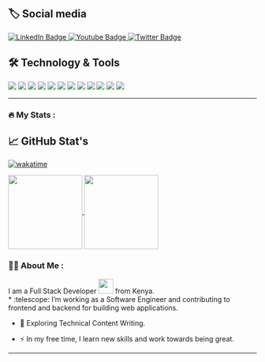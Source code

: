  ## 🏷️ Social media
  
 <div id="badges">
  <a href="https://www.linkedin.com/in/fidelis-waweru-97645b166">
    <img src="https://img.shields.io/badge/LinkedIn-blue?style=for-the-badge&logo=linkedin&logoColor=white" alt="LinkedIn Badge"/>
  </a>
  <a href="https://www.youtube.com/channel/UCrK0yxpGiucawvnHF_ETLgA">
    <img src="https://img.shields.io/badge/YouTube-red?style=for-the-badge&logo=youtube&logoColor=white" alt="Youtube Badge"/>
  </a>
  <a href="https://twitter.com/Fidelis52486518">
    <img src="https://img.shields.io/badge/Twitter-blue?style=for-the-badge&logo=twitter&logoColor=white" alt="Twitter Badge"/>
  </a>
</div>
  
## 🛠 Technology & Tools

![](https://img.shields.io/badge/react-reactjs-informational?style=flat&logo=reactjs&labelColor=181818&logoColor=white&color=050F2C)
![](https://img.shields.io/badge/node-Nodejs-informational?style=flat&logo=Nodejs&labelColor=181818&logoColor=white&color=050F2C)
![](https://img.shields.io/badge/OS-Linux-informational?style=flat&logo=linux&labelColor=181818&logoColor=white&color=050F2C)
![](https://img.shields.io/badge/Editor-VsCode-informational?style=flat&logo=visual-studio-code&labelColor=181818&logoColor=white&color=050F2C)
![](https://img.shields.io/badge/Code-Python-informational?style=flat&logo=python&labelColor=181818&logoColor=white&color=050F2C)
![](https://img.shields.io/badge/Web-Django-informational?style=flat&logo=django&labelColor=181818&logoColor=white&color=050F2C)
![](https://img.shields.io/badge/Code-Javascript-informational?style=flat&logo=javascript&labelColor=181818&logoColor=white&color=050F2C)
![](https://img.shields.io/badge/Shell-Bash-informational?style=flat&logo=gnu-bash&&labelColor=181818&logoColor=white&color=050F2C)
![](https://img.shields.io/badge/Tools-Git-informational?style=flat&logo=git&labelColor=181818&logoColor=white&color=050F2C)
![](https://img.shields.io/badge/Tools-MySQL-informational?style=flat&logo=mysql&labelColor=181818&logoColor=white&color=050F2C)
![](https://img.shields.io/badge/Cloud-Google_Cloud-informational?style=flat&logo=google-cloud&labelColor=181818&logoColor=white&color=050F2C)
![](https://img.shields.io/badge/Cloud-Azure-informational?style=flat&logo=microsoft-azure&labelColor=181818&logoColor=white&color=050F2C)


 ---

### :fire: My Stats :
## 📈 GitHub Stat's

[![wakatime](https://wakatime.com/badge/user/e7083d89-84d4-4c69-96bc-e43e98d38d80.svg)](https://wakatime.com/@e7083d89-84d4-4c69-96bc-e43e98d38d80)


<a href="https://github.com/fidelis452/fidelis452">
<img align="center" src="https://github-readme-stats.vercel.app/api/top-langs/?username=fidelis452&layout=compact&heigt=&theme=algolia" height="150px">
</a>
<a href="https://github.com/fidelis452/fidelis452">
<img align="center" src="https://github-readme-stats.vercel.app/api?username=fidelis452&count_private=true&show_icons=true&theme=algolia" height="150px">
</a>

### :woman_technologist: About Me :
 <div align="left" color="blue">
I am a Full Stack Developer <img src="https://media.giphy.com/media/WUlplcMpOCEmTGBtBW/giphy.gif" width="30"> from Kenya.<br/>
* :telescope: I’m working as a Software Engineer and contributing to frontend and backend for building web applications.

* :seedling: Exploring Technical Content Writing.

* :zap: In my free time, I learn new skills and work towards being great.
 
 ---
<div id="header" align="center">
  <img sr
       </div>

<!--
**fidleis452/fidelis452** is a ✨ _special_ ✨ repository because its `README.md` (this file) appears on your GitHub profile.

Here are some ideas to get you started:

- 🔭 I’m currently working on ...
- 🌱 I’m currently learning ...
- 👯 I’m looking to collaborate on ...
- 🤔 I’m looking for help with ...
- 💬 Ask me about ...
- 📫 How to reach me: ...
- 😄 Pronouns: ...
- ⚡ Fun fact: ...
  -->


